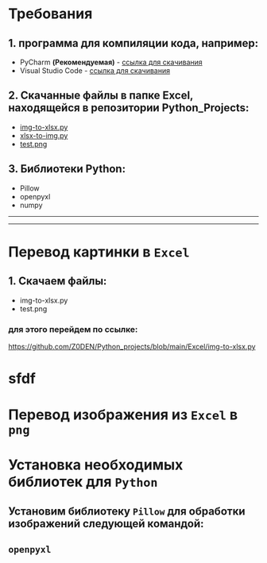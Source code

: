 # Требования
## 1. программа для компиляции кода, например:
+ PyCharm **(Рекомендуемая)** - [ссылка для скачивания](https://www.jetbrains.com/ru-ru/pycharm/download/#section=windows)
+ Visual Studio Code - [ссылка для скачивания](https://code.visualstudio.com/download)
## 2. Скачанные файлы в папке Excel, находящейся в репозитории Python_Projects:
+ [img-to-xlsx.py](https://github.com/Z0DEN/Python_projects/blob/main/Excel/img-to-xlsx.py)
+ [xlsx-to-img.py](https://github.com/Z0DEN/Python_projects/blob/main/Excel/xlsx-to-img.py)
+ [test.png](https://github.com/Z0DEN/Python_projects/blob/main/Excel/test.png)
## 3. Библиотеки Python:
+ Pillow
+ openpyxl
+ numpy
--------
--------
# Перевод картинки в `Excel`
## 1. Скачаем файлы:
+ img-to-xlsx.py
+ test.png
### для этого перейдем по ссылке: 
https://github.com/Z0DEN/Python_projects/blob/main/Excel/img-to-xlsx.py

# sfdf
# Перевод изображения из `Excel` в `png`  
# Установка необходимых библиотек для `Python`

## Установим библиотеку `Pillow` для обработки изображений следующей командой:

## `openpyxl`
 